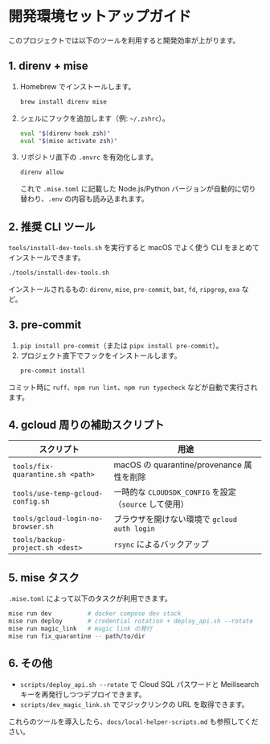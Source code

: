 # 開発環境セットアップガイド

このプロジェクトでは以下のツールを利用すると開発効率が上がります。

## 1. direnv + mise

1. Homebrew でインストールします。
   ```bash
   brew install direnv mise
   ```
2. シェルにフックを追加します（例: `~/.zshrc`）。
   ```bash
   eval "$(direnv hook zsh)"
   eval "$(mise activate zsh)"
   ```
3. リポジトリ直下の `.envrc` を有効化します。
   ```bash
   direnv allow
   ```
   これで `.mise.toml` に記載した Node.js/Python バージョンが自動的に切り替わり、`.env` の内容も読み込まれます。

## 2. 推奨 CLI ツール

`tools/install-dev-tools.sh` を実行すると macOS でよく使う CLI をまとめてインストールできます。

```bash
./tools/install-dev-tools.sh
```

インストールされるもの: `direnv`, `mise`, `pre-commit`, `bat`, `fd`, `ripgrep`, `exa` など。

## 3. pre-commit

1. `pip install pre-commit`（または `pipx install pre-commit`）。
2. プロジェクト直下でフックをインストールします。
   ```bash
   pre-commit install
   ```

コミット時に `ruff`、`npm run lint`、`npm run typecheck` などが自動で実行されます。

## 4. gcloud 周りの補助スクリプト

| スクリプト | 用途 |
| --- | --- |
| `tools/fix-quarantine.sh <path>` | macOS の quarantine/provenance 属性を削除 |
| `tools/use-temp-gcloud-config.sh` | 一時的な `CLOUDSDK_CONFIG` を設定（`source` して使用） |
| `tools/gcloud-login-no-browser.sh` | ブラウザを開けない環境で `gcloud auth login` |
| `tools/backup-project.sh <dest>` | `rsync` によるバックアップ |

## 5. mise タスク

`.mise.toml` によって以下のタスクが利用できます。

```bash
mise run dev          # docker compose dev stack
mise run deploy       # credential rotation + deploy_api.sh --rotate
mise run magic_link   # magic link の発行
mise run fix_quarantine -- path/to/dir
```

## 6. その他

- `scripts/deploy_api.sh --rotate` で Cloud SQL パスワードと Meilisearch キーを再発行しつつデプロイできます。
- `scripts/dev_magic_link.sh` でマジックリンクの URL を取得できます。

これらのツールを導入したら、`docs/local-helper-scripts.md` も参照してください。

